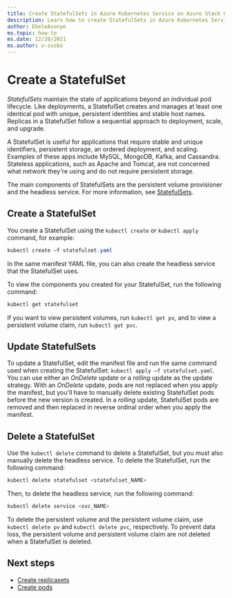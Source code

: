 ```yaml
---
title: Create StatefulSets in Azure Kubernetes Service on Azure Stack HCI
description: Learn how to create StatefulSets in Azure Kubernetes Service (AKS) on Azure Stack HCI.
author: EkeleAsonye
ms.topic: how-to
ms.date: 12/28/2021
ms.author: v-susbo
---
```


# Create a StatefulSet

*StatefulSets* maintain the state of applications beyond an individual pod lifecycle. Like deployments, a StatefulSet creates and manages at least one identical pod with unique, persistent identities and stable host names. Replicas in a StatefulSet follow a sequential approach to deployment, scale, and upgrade. 

A StatefulSet is useful for applications that require stable and unique identifiers, persistent storage, an ordered deployment, and scaling. Examples of these apps include MySQL, MongoDB, Kafka, and Cassandra. Stateless applications, such as Apache and Tomcat, are not concerned what network they're using and do not require persistent storage.

The main components of StatefulSets are the persistent volume provisioner and the headless service. For more information, see [StatefulSets](https://kubernetes.io/docs/concepts/workloads/controllers/statefulset/).

## Create a StatefulSet

You create a StatefulSet using the `kubectl create` or `kubectl apply` command, for example:

```powershell
kubectl create –f statefulset.yaml
```

In the same manifest YAML file, you can also create the headless service that the StatefulSet uses.

To view the components you created for your StatefulSet, run the following command:

```powershell
kubectl get statefulset
```

If you want to view persistent volumes, run `kubectl get pv`, and to view a persistent volume claim, run `kubectl get pvc`.

## Update StatefulSets

To update a StatefulSet, edit the manifest file and run the same command used when creating the StatefulSet: `kubectl apply –f statefulset.yaml`. You can use either an _OnDelete_ update or a _rolling_ update as the update strategy. With an _OnDelete_ update, pods are not replaced when you apply the manifest, but you'll have to manually delete existing StatefulSet pods before the new version is created. In a _rolling_ update, StatefulSet pods are removed and then replaced in reverse ordinal order when you apply the manifest.

## Delete a StatefulSet

Use the `kubectl delete` command to delete a StatefulSet, but you must also manually delete the headless service. To delete the StatefulSet, run the following command:

```powershell
kubectl delete statefulset <statefulset_NAME>
```

Then, to delete the headless service, run the following command:

```powershell
kubectl delete service <svc_NAME>
```

To delete the persistent volume and the persistent volume claim, use `kubectl delete pv` and `kubectl delete pvc`, respectively. To prevent data loss, the persistent volume and persistent volume claim are not deleted when a StatefulSet is deleted.

## Next steps

- [Create replicasets](create-replicasets.md)
- [Create pods](create-pods.md)